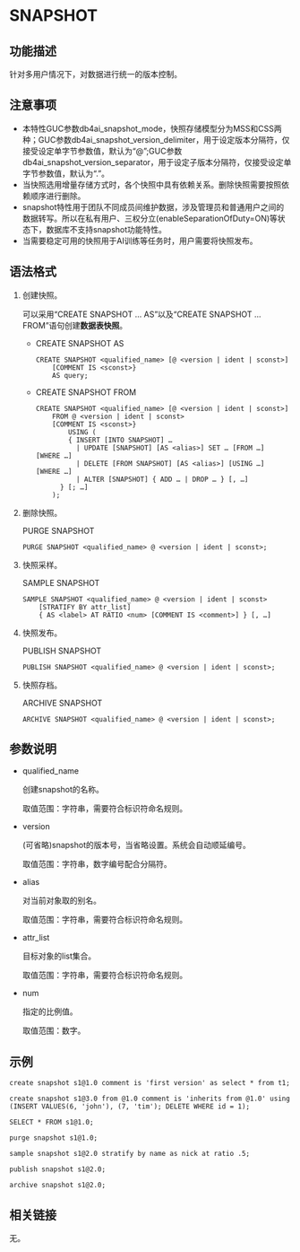 # SNAPSHOT

## 功能描述<a name="section1590014447254"></a>

针对多用户情况下，对数据进行统一的版本控制。

## 注意事项<a name="section1427744717250"></a>

-   本特性GUC参数db4ai\_snapshot\_mode，快照存储模型分为MSS和CSS两种；GUC参数db4ai\_snapshot\_version\_delimiter，用于设定版本分隔符，仅接受设定单字节参数值，默认为“@”;GUC参数db4ai\_snapshot\_version\_separator，用于设定子版本分隔符，仅接受设定单字节参数值，默认为“.”。
-   当快照选用增量存储方式时，各个快照中具有依赖关系。删除快照需要按照依赖顺序进行删除。
-   snapshot特性用于团队不同成员间维护数据，涉及管理员和普通用户之间的数据转写。所以在私有用户、三权分立\(enableSeparationOfDuty=ON\)等状态下，数据库不支持snapshot功能特性。
-   当需要稳定可用的快照用于AI训练等任务时，用户需要将快照发布。

## 语法格式<a name="section1452716494253"></a>

1.  创建快照。

    可以采用“CREATE SNAPSHOT … AS”以及“CREATE SNAPSHOT … FROM”语句创建**数据表快照**。

    -   CREATE SNAPSHOT AS

        ```
        CREATE SNAPSHOT <qualified_name> [@ <version | ident | sconst>]
            [COMMENT IS <sconst>}
            AS query;
        ```

    -   CREATE SNAPSHOT FROM

        ```
        CREATE SNAPSHOT <qualified_name> [@ <version | ident | sconst>]
            FROM @ <version | ident | sconst>
            [COMMENT IS <sconst>}
                USING (
                { INSERT [INTO SNAPSHOT] …
                  | UPDATE [SNAPSHOT] [AS <alias>] SET … [FROM …] [WHERE …]
                  | DELETE [FROM SNAPSHOT] [AS <alias>] [USING …] [WHERE …]
                  | ALTER [SNAPSHOT] { ADD … | DROP … } [, …]
              } [; …]
            );
        ```

2.  删除快照。

    PURGE SNAPSHOT

    ```
    PURGE SNAPSHOT <qualified_name> @ <version | ident | sconst>;
    ```

3.  快照采样。

    SAMPLE SNAPSHOT

    ```
    SAMPLE SNAPSHOT <qualified_name> @ <version | ident | sconst>
        [STRATIFY BY attr_list]
        { AS <label> AT RATIO <num> [COMMENT IS <comment>] } [, …]
    ```

4.  快照发布。

    PUBLISH SNAPSHOT

    ```
    PUBLISH SNAPSHOT <qualified_name> @ <version | ident | sconst>;
    ```

5.  快照存档。

    ARCHIVE SNAPSHOT

    ```
    ARCHIVE SNAPSHOT <qualified_name> @ <version | ident | sconst>;
    ```


## 参数说明<a name="section319555514251"></a>

-   qualified\_name

    创建snapshot的名称。

    取值范围：字符串，需要符合标识符命名规则。

-   version

    \(可省略\)snapshot的版本号，当省略设置。系统会自动顺延编号。

    取值范围：字符串，数字编号配合分隔符。
    
-   alias

    对当前对象取的别名。
    
    取值范围：字符串，需要符合标识符命名规则。
-   attr_list
    
    目标对象的list集合。
    
    取值范围：字符串，需要符合标识符命名规则。

-   num
    
    指定的比例值。
    
    取值范围：数字。

## 示例<a name="section3170957142519"></a>

```
create snapshot s1@1.0 comment is 'first version' as select * from t1;
```

```
create snapshot s1@3.0 from @1.0 comment is 'inherits from @1.0' using (INSERT VALUES(6, 'john'), (7, 'tim'); DELETE WHERE id = 1);
```

```
SELECT * FROM s1@1.0;
```

```
purge snapshot s1@1.0;
```

```
sample snapshot s1@2.0 stratify by name as nick at ratio .5;
```

```
publish snapshot s1@2.0;
```

```
archive snapshot s1@2.0;
```

## 相关链接<a name="section2051314595253"></a>

无。

